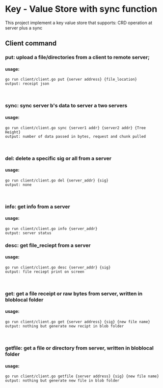 # Key - Value Store with sync function

This project implement a key value store that supports: CRD operation at server plus a sync

## Client command

### put: upload a file/directories from a client to remote server;

#### usage:

`go run client/client.go put {server address} {file_location}`  
`output: receipt json`

&nbsp;

### sync: sync server b's data to server a two servers

#### usage:

`go run client/client.go sync {server1 addr} {server2 addr} {Tree Height}`  
`output: number of data passed in bytes, request and chunk pulled`

&nbsp;

### del: delete a specific sig or all from a server

#### usage:

`go run client/client.go del {server_addr} {sig}`  
`output: none`

&nbsp;

### info: get info from a server

#### usage:

`go run client/client.go info {server_addr}`  
`output: server status`

### desc: get file_reciept from a server

#### usage:

`go run client/client.go desc {server_addr} {sig}`  
`output: file reciept print on screen`

&nbsp;

### get: get a file receipt or raw bytes from server, written in bloblocal folder

#### usage:

`go run client/client.go get {server address} {sig} {new file name}`  
`output: nothing but generate new recipt in blob folder`

&nbsp;

### getfile: get a file or directory from server, written in bloblocal folder

#### usage:

`go run client/client.go getfile {server address} {sig} {new file name}`  
`output: nothing but generate new file in blob folder`
